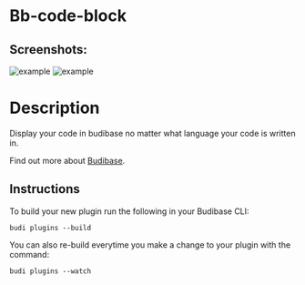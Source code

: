 # Bb-code-block
## Screenshots:

![example](https://github.com/rosnerdev/bb-code-block/blob/master/Screen%20Shot%202022-10-01%20at%2014.21.31.png?raw=true)
![example](https://github.com/rosnerdev/bb-code-block/blob/master/Screen%20Shot%202022-10-01%20at%2014.21.41.png?raw=true)

# Description
Display your code in budibase no matter what language your code is written in.

Find out more about [Budibase](https://github.com/Budibase/budibase).

## Instructions

To build your new  plugin run the following in your Budibase CLI:
```
budi plugins --build
```

You can also re-build everytime you make a change to your plugin with the command:
```
budi plugins --watch
```

